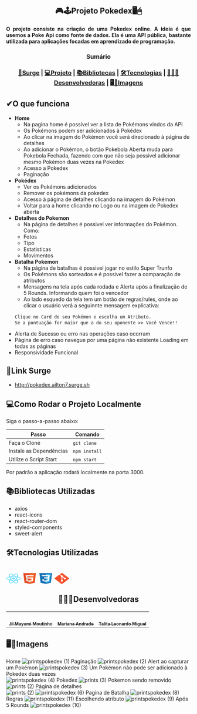 <h2 align="center">🎮🕹️Projeto Pokedex🖥️🖱 </h2>

<h4 align="justify">
O projeto consiste na criação de uma Pokedex online. A ideia é que usemos a Poke Api como fonte de dados. 
Ela é uma API pública, bastante utilizada para aplicações focadas em aprendizado de programação.
<h4/>

<h3 align="center"> Sumário  </h3>

<h3 align="center"> 

[🔗Surge](#link-surge) | [💻Projeto](como-rodar-o-projeto-localmente) | [📚Bibliotecas](#bibliotecas-utilizadas) | 
[🛠️Tecnologias](#tecnologias-utilizadas) | [👩🏻‍💻Desenvolvedoras](#tecnologias-utilizadas) | [🖥️📱Imagens](#imagens) 

<h3/>

## ✔O que funciona
- **Home**
  - Na pagina home é possivel ver a lista de Pokémons vindos da API
  - Os Pokémons podem ser adicionados à Pokédex
  - Ao clicar na imagem do Pokémon você será direcionado à página de detalhes
  - Ao adicionar o Pokémon, o botão Pokebola Aberta muda para Pokebola Fechada, fazendo com que não seja possivel adicionar mesmo Pokémon duas vezes na Pokedex
  - Acesso a Pokedex
  - Paginação
- **Pokédex**
  - Ver os Pokémons adicionados
  - Remover os pokémons da pokedex
  - Acesso à página de detalhes clicando na imagem do Pokémon
  - Voltar para a home clicando no Logo ou na imagem de Pokedex aberta
- **Detalhes do Pokemon**
  - Na página de detalhes é possivel ver informações do Pokémon. Como:
  - Fotos
  - Tipo
  - Estatisticas
  - Movimentos
- **Batalha Pokemon**
  - Na página de batalhas é possivel jogar no estilo Super Trunfo 
  - Os Pokémons são sorteados e é possivel fazer a comparação de atributos
  - Mensagens na tela após cada rodada e Alerta após a finalização de 5 Rounds. Informando quem foi o vencedor
  - Ao lado esquedo da tela tem um botão de regras/rules, onde ao clicar o usuário verá a seguinnte mensagem explicativa:
  ```
  Clique no Card do seu Pokémon e escolha um Atributo.
  Se a pontuação for maior que a do seu oponente >> Você Vence!!
  ```
- Alerta de Sucesso ou erro nas operações caso ocorram
- Página de erro caso navegue por uma página não existente
  Loading em todas as páginas
- Responsividade Funcional
## 🔗Link Surge  
- http://pokedex.ailton7.surge.sh

## 💻Como Rodar o Projeto Localmente

Siga o passo-a-passo abaixo:

| Passo                     | Comando            |
| ------------------------- | ------------------ |
| Faça o Clone              | `git clone`        |
| Instale as Dependências   | `npm install`      |
| Utilize o Script Start    | `npm start`        |

Por padrão a aplicação rodará localmente na porta 3000.

## 📚Bibliotecas Utilizadas
- axios
- react-icons
- react-router-dom
- styled-components
- sweet-alert
## 🛠Tecnologias Utilizadas
 <div style="display: inline_block"><br>
  <img align="center" alt="React" height="30" width="40" src="https://raw.githubusercontent.com/devicons/devicon/master/icons/react/react-original.svg">
  <img align="center" alt="HTML" height="30" width="40" src="https://raw.githubusercontent.com/devicons/devicon/master/icons/html5/html5-original.svg">
  <img align="center" alt="CSS" height="30" width="40" src="https://raw.githubusercontent.com/devicons/devicon/master/icons/css3/css3-original.svg">
  <img align="center" alt="Git" height="30" width="40" src="https://raw.githubusercontent.com/devicons/devicon/master/icons/git/git-original.svg"> 
</div>

<h2 align="center"> 

 👩🏻‍💻Desenvolvedoras 

</h2>
<table align="center">
  <tr>
  <td align="center"><a href="https://github.com/JilMayumiMoutinho"><img style="border-radius: 50%;" src="https://avatars.githubusercontent.com/u/104766367?v=4" width="100px;" alt=""/><br /><sub><b>Jil Mayumi Moutinho</b></sub></a>
  <br />
    </td> <td align="center"><a href="https://github.com/Mariandr4de"><img style="border-radius: 50%;" src="https://avatars.githubusercontent.com/u/104591781?v=4" width="100px;" alt=""/><br /><sub><b>Mariana Andrade</b></sub></a>
    <br />
    </td> <td align="center"><a href="https://github.com/TalitaMiguel"><img style="border-radius: 50%;" src="https://avatars.githubusercontent.com/u/62106501?v=4" width="100px;" alt=""/><br /><sub><b>Talita Leonardo Miguel</b></sub></a><br />
    </td> 
  </tr>
</table>

## 🖥📱Imagens
Home
![printspokedex (1)](https://user-images.githubusercontent.com/104591781/181138149-825eee71-bb34-47ac-a463-c376be398399.png)
Paginação
![printspokedex (2)](https://user-images.githubusercontent.com/104591781/181138220-a1cadc13-c76a-47a7-92a8-c90e27e08d59.png)
Alert ao capturar um Pokémon 
![printspokedex (3)](https://user-images.githubusercontent.com/104591781/181138257-db636e69-bc3a-4de0-b288-d8c4e471b4f6.png)
Um Pokémon não pode ser adicionado à Pokedex duas vezes  
![printspokedex (4)](https://user-images.githubusercontent.com/104591781/181138284-070aaa67-6211-42d0-bde0-1493ead19302.png)
Pokedex
![prints (3)](https://user-images.githubusercontent.com/104591781/180666882-a9a087ce-97f7-4261-9e05-6ccb956a8681.png)
Pokemon sendo removido  
![prints (2)](https://user-images.githubusercontent.com/104591781/180666881-0df77f22-9ce3-4869-838e-ec8ba4b51229.png)
Página de detalhes  
![prints (2)](https://user-images.githubusercontent.com/104591781/180667065-a014ec5d-d9f6-41f5-8996-ad39df2d9881.png)
![printspokedex (6)](https://user-images.githubusercontent.com/104591781/181138408-2582814c-a4f2-4ca8-8fe5-7ed231c42283.png)
Pagina de Batalha
![printspokedex (8)](https://user-images.githubusercontent.com/104591781/181138444-74c185c4-b30d-441f-a977-a65dfbb3d0df.png)
Regras
![printspokedex (11)](https://user-images.githubusercontent.com/104591781/181138499-fc581e24-ff4c-4264-b87e-57c3a6f27bea.png)
Escolhendo atributo
![printspokedex (9)](https://user-images.githubusercontent.com/104591781/181138452-bfe31ae6-0dbb-4397-ae47-94af36618b0b.png)
Após 5 Rounds
![printspokedex (10)](https://user-images.githubusercontent.com/104591781/181138490-bdb57d0d-5f5b-4b05-b00f-74d8883537b4.png)
